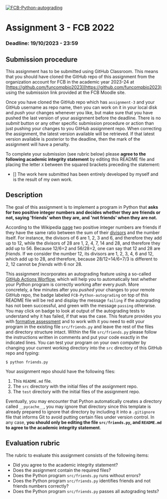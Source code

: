 [![FCB-Python-autograding](../../actions/workflows/fcb_autograding.yml/badge.svg)](../../actions?query=workflow%3AFCB-Python-autograding)

# Assignment 3 - FCB 2022
### Deadline: 19/10/2023 - 23:59

## Submission procedure

This assignment has to be submitted using GitHub Classroom. This
means that you should have cloned the GitHub repo of this assignment from
the organization account for FCB in the academic year 2023-24 at
[https://github.com/funcompbio2023](https://github.com/funcompbio2023)
using the submission link provided at the FCB Moodle site.

Once you have cloned the GitHub repo which has `assignment-3` and your
GitHub username as repo name, then you can work on it in your local disk
and _push_ your changes whenever you like, but make sure that you have pushed
the last version of your assignment before the deadline. There is no
_submit_ button or any other specific submission procedure or action than
just pushing your changes to you GitHub assignment repo. When correcting the
assignment, the latest version available will be retrieved. If that latest
version available is posterior to the deadline, then the mark of the assignment
will have a penalty.

To complete your submission (see rubric below) please **agree to the following
academic integrity statement** by editing this README file and placing the
letter `X` between the squared brackets preceding the statement:

- [] The work here submitted has been entirely developed by myself and is the
  result of my own work.

## Description

The goal of this assignment is to implement a program in Python that
**asks for two positive integer numbers and decides whether they are
friends or not, saying 'friends' when they are, and 'not friends' when
they are not.**

According to the Wikipedia [page](https://en.wikipedia.org/wiki/Friendly_number)
two positive integer numbers are friends if they have the same ratio
between the sum of their
[divisors](https://en.wikipedia.org/wiki/Divisor) and the number itself.
For instance, the divisors of 6 are 1, 2, 3 and 6, and therefore they
add up to 12, while the divisors of 28 are 1, 2, 4, 7, 14 and 28, and
therefore they add up to 56. Because 12/6=2 and 56/28=2, one can say that
12 and 28 are _friends_. If we consider the number 12, its divisors
are 1, 2, 3, 4, 6 and 12, which add up to 28, and therefore, because
28/12=14/6=7/3 is different to 2, 12 cannot be _friends_ with 6 nor 28.

This assignment incorporates an autograding feature using a so-called
[GitHub Actions Worflow](https://github.com/features/actions), which will
help you to automatically test whether your Python program is
correctly working after every _push_. More concretely, a few minutes after
you _pushed_ your changes to your remote GitHub repo, the badge labeled
`FCB-Python-autograding` on top of this README file will be red and display
the message `failing` if the autograding has not been successful, and
green with the message `passing` otherwise. You may click on badge to
look at output of the autograding tests to understand why it has failed,
if that was the case. This feature provides you with
[formative assessment](https://en.wikipedia.org/wiki/Formative_assessment)
and to work with it you need to edit your program in the existing file
`src/friends.py` and leave the rest of the files and directory structure
intact. Within the file `src/friends.py` please follow the instructions
written in comments and put your code exactly in the indicated lines. You
can test your program on your own computer by changing your current working
directory into the `src` directory of this GitHub repo and typing:

```
$ python friends.py
```

Your assignment repo should have the following files:

  1. This `README.md` file.
  2. The `src` directory with the initial files of the assignment repo.
  3. The `test` directory with the initial files of the assignment repo.

Eventually, you may encounter that Python automatically creates a directory called
`__pycache__`, you may ignore that directory since this template is already
prepared to ignore that directory by including it into a `.gitignore` file that
informs Git to avoid putting certain files under version control. In any case,
**you should only be editing the file `src/friends.py`, and `README.md` to agree
to the academic integrity statement**.

## Evaluation rubric

The rubric to evaluate this assignment consists of the following items:

  * Did you agree to the academic integrity statement?
  * Does the assignment contain the required files?
  * Does the Python program `src/friends.py` runs without errors?
  * Does the Python program `src/friends.py` identifies friends and not friends numbers correctly?
  * Does the Python program `src/friends.py` passes all autograding tests?
